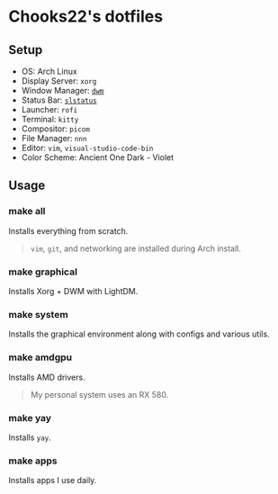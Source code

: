 # Chooks22's dotfiles

## Setup

- OS: Arch Linux
- Display Server: `xorg`
- Window Manager: [`dwm`](https://github.com/Choooks22/dwm)
- Status Bar: [`slstatus`](https://github.com/Choooks22/slstatus)
- Launcher: `rofi`
- Terminal: `kitty`
- Compositor: `picom`
- File Manager: `nnn`
- Editor: `vim`, `visual-studio-code-bin`
- Color Scheme: Ancient One Dark - Violet

## Usage

### make all

Installs everything from scratch.

> `vim`, `git`, and networking are installed during Arch install.

### make graphical

Installs Xorg + DWM with LightDM.

### make system

Installs the graphical environment along with configs and various utils.

### make amdgpu

Installs AMD drivers.

> My personal system uses an RX 580.

### make yay

Installs `yay`.

### make apps

Installs apps I use daily.
